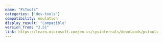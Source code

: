 ```yaml
---
name: "PsTools"
categories: ['dev-tools']
compatibility: emulation
display_result: "Compatible"
version_from: "2.51"
link: https://learn.microsoft.com/en-us/sysinternals/downloads/pstools
---
```


